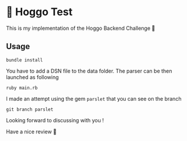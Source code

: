 # :penguin: Hoggo Test

This is my implementation of the Hoggo Backend Challenge :tada:

## Usage

```
bundle install
```

You have to add a DSN file to the data folder. The parser can be then launched as following

```
ruby main.rb
```

I made an attempt using the gem `parslet` that you can see on the branch

```
git branch parslet
```



Looking forward to discussing with you !

Have a nice review :eyes:
